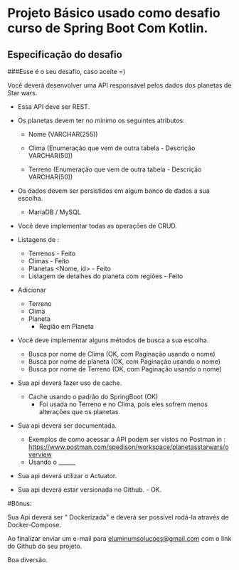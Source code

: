 # Projeto Básico usado como desafio curso de Spring Boot Com Kotlin.

## Especificação do desafio

###Esse é o seu desafio, caso aceite =)

Você deverá desenvolver uma API responsável pelos dados dos planetas de Star wars.

- Essa API deve ser REST.

- Os planetas devem ter no mínimo os seguintes atributos:

  + Nome (VARCHAR(255))

  + Clima (Enumeração que vem de outra tabela - Descrição VARCHAR(50))

  + Terreno (Enumeração que vem de outra tabela - Descrição VARCHAR(50))

- Os dados devem ser persistidos em algum banco de dados a sua escolha.
  + MariaDB / MySQL

- Você deve implementar todas as operações de CRUD.

- Listagens de : 
  - Terrenos - Feito
  - Climas - Feito
  - Planetas <Nome, id> - Feito
  - Listagem de detalhes do planeta com regiões - Feito
- Adicionar
  - Terreno
  - Clima
  - Planeta
    - Região em Planeta

- Você deve implementar alguns métodos de busca a sua escolha.
  - Busca por nome de Clima   (OK, com Paginação usando o nome)
  - Busca por nome de planeta (OK, com Paginação usando o nome)
  - Busca por nome de Terreno (OK, com Paginação usando o nome)

- Sua api deverá fazer uso de cache.
    - Cache usando o padrão do SpringBoot (OK)
      + Foi usada no Terreno e no Clima, pois eles sofrem menos alterações que os planetas.  
  
- Sua api deverá ser documentada.
  - Exemplos de como acessar a API podem ser vistos no Postman in : https://www.postman.com/spedison/workspace/planetasstarwars/overview 
  - Usando o ______

- Sua api deverá utilizar o Actuator.

- Sua api deverá estar versionada no Github. - OK.

#Bônus:

Sua Api deverá ser " Dockerizada" e deverá ser possível rodá-la através de Docker-Compose.

Ao finalizar enviar um e-mail para eluminumsoluçoes@gmail.com com o link do Github do seu projeto.



Boa diversão.
